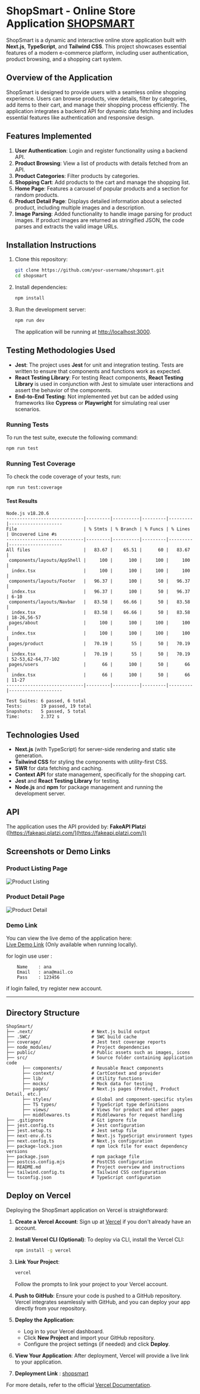 # ShopSmart - Online Store Application [SHOPSMART](https://shopsmart-mauve.vercel.app)

ShopSmart is a dynamic and interactive online store application built with **Next.js**, **TypeScript**, and **Tailwind CSS**. This project showcases essential features of a modern e-commerce platform, including user authentication, product browsing, and a shopping cart system.

## Overview of the Application

ShopSmart is designed to provide users with a seamless online shopping experience. Users can browse products, view details, filter by categories, add items to their cart, and manage their shopping process efficiently. The application integrates a backend API for dynamic data fetching and includes essential features like authentication and responsive design.

## Features Implemented

1. **User Authentication**: Login and register functionality using a backend API.
2. **Product Browsing**: View a list of products with details fetched from an API.
3. **Product Categories**: Filter products by categories.
4. **Shopping Cart**: Add products to the cart and manage the shopping list.
5. **Home Page**: Features a carousel of popular products and a section for random products.
6. **Product Detail Page**: Displays detailed information about a selected product, including multiple images and a description.
7. **Image Parsing**: Added functionality to handle image parsing for product images. If product images are returned as stringified JSON, the code parses and extracts the valid image URLs.

## Installation Instructions

1. Clone this repository:

   ```bash
   git clone https://github.com/your-username/shopsmart.git
   cd shopsmart
   ```

2. Install dependencies:

   ```bash
   npm install
   ```

3. Run the development server:

   ```bash
   npm run dev
   ```

   The application will be running at [http://localhost:3000](http://localhost:3000).

## Testing Methodologies Used

- **Jest**: The project uses **Jest** for unit and integration testing. Tests are written to ensure that components and functions work as expected.
- **React Testing Library**: For testing React components, **React Testing Library** is used in conjunction with Jest to simulate user interactions and assert the behavior of the components.
- **End-to-End Testing**: Not implemented yet but can be added using frameworks like **Cypress** or **Playwright** for simulating real user scenarios.

### Running Tests

To run the test suite, execute the following command:

```bash
npm run test
```

### Running Test Coverage

To check the code coverage of your tests, run:

```bash
npm run test:coverage
```

#### Test Results

```plaintext
Node.js v18.20.6
-----------------------------|---------|----------|---------|---------|--------------------
File                         | % Stmts | % Branch | % Funcs | % Lines | Uncovered Line #s
-----------------------------|---------|----------|---------|---------|--------------------
All files                    |   83.67 |    65.51 |      60 |   83.67 |
 components/layouts/AppShell |     100 |      100 |     100 |     100 |
  index.tsx                  |     100 |      100 |     100 |     100 |
 components/layouts/Footer   |   96.37 |      100 |      50 |   96.37 |
  index.tsx                  |   96.37 |      100 |      50 |   96.37 | 6-10
 components/layouts/Navbar   |   83.58 |    66.66 |      50 |   83.58 |
  index.tsx                  |   83.58 |    66.66 |      50 |   83.58 | 18-26,56-57
 pages/about                 |     100 |      100 |     100 |     100 |
  index.tsx                  |     100 |      100 |     100 |     100 |
 pages/product               |   70.19 |       55 |      50 |   70.19 |
  index.tsx                  |   70.19 |       55 |      50 |   70.19 | 52-53,62-64,77-102
 pages/users                 |      66 |      100 |      50 |      66 |
  index.tsx                  |      66 |      100 |      50 |      66 | 11-27
-----------------------------|---------|----------|---------|---------|--------------------

Test Suites: 6 passed, 6 total
Tests:       19 passed, 19 total
Snapshots:   5 passed, 5 total
Time:        2.372 s
```

## Technologies Used

- **Next.js** (with TypeScript) for server-side rendering and static site generation.
- **Tailwind CSS** for styling the components with utility-first CSS.
- **SWR** for data fetching and caching.
- **Context API** for state management, specifically for the shopping cart.
- **Jest** and **React Testing Library** for testing.
- **Node.js** and **npm** for package management and running the development server.

## API

The application uses the API provided by: **FakeAPI Platzi** ([https://fakeapi.platzi.com/](https://fakeapi.platzi.com/))

## Screenshots or Demo Links

### Product Listing Page

![Product Listing](public/images/product-listing.png)

### Product Detail Page

![Product Detail](public/images/product-detail.png)

### Demo Link

You can view the live demo of the application here:  
[Live Demo Link](http://localhost:3000) (Only available when running locally).

for login use user :

```
    Name    : ana
    Email   : ana@mail.co
    Pass    : 123456
```

if login failed, try register new account.

---

## Directory Structure

```
ShopSmart/
├── .next/                      # Next.js build output
├── .SWC/                       # SWC build cache
├── coverage/                   # Jest test coverage reports
├── node_modules/               # Project dependencies
├── public/                     # Public assets such as images, icons
├── src/                        # Source folder containing application code
      ├── components/           # Reusable React components
      ├── context/              # CartContext and provider
      ├── lib/                  # Utility functions
      ├── mocks/                # Mock data for testing
      ├── pages/                # Next.js pages (Product, Product Detail, etc.)
      ├── styles/               # Global and component-specific styles
      ├── TS types/             # TypeScript type definitions
      ├── views/                # Views for product and other pages
      ├── middlewares.ts        # Middlewares for request handling
├── .gitignore                  # Git ignore file
├── jest.config.ts              # Jest configuration
├── jest.setup.ts               # Jest setup file
├── next-env.d.ts               # Next.js TypeScript environment types
├── next.config.ts              # Next.js configuration
├── package-lock.json           # npm lock file for exact dependency versions
├── package.json                # npm package file
├── postcss.config.mjs          # PostCSS configuration
├── README.md                   # Project overview and instructions
├── tailwind.config.ts          # Tailwind CSS configuration
└── tsconfig.json               # TypeScript configuration
```

## Deploy on Vercel

Deploying the ShopSmart application on Vercel is straightforward:

1. **Create a Vercel Account**: Sign up at [Vercel](https://vercel.com/) if you don't already have an account.

2. **Install Vercel CLI (Optional)**: To deploy via CLI, install the Vercel CLI:

   ```bash
   npm install -g vercel
   ```

3. **Link Your Project**:

   ```bash
   vercel
   ```

   Follow the prompts to link your project to your Vercel account.

4. **Push to GitHub**:
   Ensure your code is pushed to a GitHub repository. Vercel integrates seamlessly with GitHub, and you can deploy your app directly from your repository.

5. **Deploy the Application**:

   - Log in to your Vercel dashboard.
   - Click **New Project** and import your GitHub repository.
   - Configure the project settings (if needed) and click **Deploy**.

6. **View Your Application**:
   After deployment, Vercel will provide a live link to your application.

7. **Deployment Link** : [shopsmart](https://shopsmart-mauve.vercel.app)

For more details, refer to the official [Vercel Documentation](https://vercel.com/docs).
